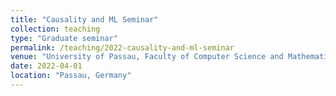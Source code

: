 ```yaml
---
title: "Causality and ML Seminar"
collection: teaching
type: "Graduate seminar"
permalink: /teaching/2022-causality-and-ml-seminar
venue: "University of Passau, Faculty of Computer Science and Mathematics"
date: 2022-04-01
location: "Passau, Germany"
---
```


<!-- This is a description of a teaching experience. You can use markdown like any other post.

Heading 1
======

Heading 2
======

Heading 3
====== -->